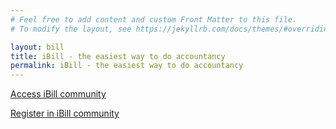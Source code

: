 ```yaml
---
# Feel free to add content and custom Front Matter to this file.
# To modify the layout, see https://jekyllrb.com/docs/themes/#overriding-theme-defaults

layout: bill
title: iBill - the easiest way to do accountancy
permalink: iBill - the easiest way to do accountancy
---
```


[Access iBill community](https://ibill.vgoutdev.com/)

[Register in iBill community](https://ibill.vgoutdev.com/register)
